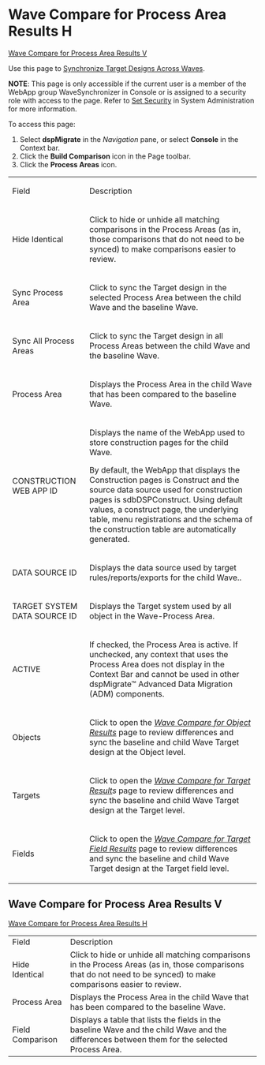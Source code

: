 # Wave Compare for Process Area Results H

[Wave Compare for Process Area Results
V](Wave_Compare_for_Process_Area_Results_H.htm#Wave_Compare_for_Process_Area_Results_V)

<div class="use" data-xmlns="">

Use this page to [Synchronize Target Designs Across
Waves](../Use_Cases/Synchronize_Target_Designs_Across_Waves.htm).

</div>

**NOTE**: This page is only accessible if the current user is a member
of the WebApp group WaveSynchronizer in Console or is assigned to a
security role with access to the page. Refer to [Set
Security](../../../Platform/Sys_Admin/Use_Cases/Setting_security.htm) in
System Administration for more information.

To access this page:

1.  Select
    <span style="font-weight: bold;" data-xmlns="http://www.w3.org/1999/xhtml">dspMigrate</span>
    in the
    <span style="font-style: italic;" data-xmlns="http://www.w3.org/1999/xhtml">Navigation</span>
    pane, or select
    <span style="font-weight: bold;" data-xmlns="http://www.w3.org/1999/xhtml">Console</span>
    in the Context bar.
2.  Click the
    <span style="font-weight: bold;" data-xmlns="http://www.w3.org/1999/xhtml">
    Build Comparison</span> icon in the Page toolbar.
3.  Click the
    <span style="font-weight: bold;" data-xmlns="http://www.w3.org/1999/xhtml">Process
    Areas</span> icon.

<table>
<tbody>
<tr class="odd">
<td><p>Field</p></td>
<td><p>Description</p></td>
</tr>
<tr class="even">
<td><p>Hide Identical</p></td>
<td><p>Click to hide or unhide all matching comparisons in the Process Areas (as in, those comparisons that do not need to be synced) to make comparisons easier to review.</p></td>
</tr>
<tr class="odd">
<td><p>Sync Process Area</p></td>
<td><p>Click to sync the Target design in the selected Process Area between the child Wave and the baseline Wave.</p></td>
</tr>
<tr class="even">
<td><p>Sync All Process Areas</p></td>
<td><p>Click to sync the Target design in all Process Areas between the child Wave and the baseline Wave.</p></td>
</tr>
<tr class="odd">
<td><p>Process Area</p></td>
<td><p>Displays the Process Area in the child Wave that has been compared to the baseline Wave.</p></td>
</tr>
<tr class="even">
<td><p>CONSTRUCTION WEB APP ID</p></td>
<td><p>Displays the name of the WebApp used to store construction pages for the child Wave.</p>
<p>By default, the WebApp that displays the Construction pages is Construct and the source data source used for construction pages is sdbDSPConstruct. Using default values, a construct page, the underlying table, menu registrations and the schema of the construction table are automatically generated.</p></td>
</tr>
<tr class="odd">
<td><p>DATA SOURCE ID</p></td>
<td><p>Displays the data source used by target rules/reports/exports for the child Wave..</p></td>
</tr>
<tr class="even">
<td><p>TARGET SYSTEM DATA SOURCE ID</p></td>
<td><p>Displays the Target system used by all object in the Wave-Process Area.</p></td>
</tr>
<tr class="odd">
<td><p>ACTIVE</p></td>
<td><p>If checked, the Process Area is active. If unchecked, any context that uses the Process Area does not display in the Context Bar and cannot be used in other dspMigrate™ Advanced Data Migration (ADM) components.</p></td>
</tr>
<tr class="even">
<td><p>Objects</p></td>
<td><p>Click to open the <em><a href="Wave_Compare_for_Object_Results_H.htm">Wave Compare for Object Results</a></em> page to review differences and sync the baseline and child Wave Target design at the Object level.</p></td>
</tr>
<tr class="odd">
<td><p>Targets</p></td>
<td><p>Click to open the <em><a href="Wave_Compare_for_Target_Results.htm">Wave Compare for Target Result</a>s</em> page to review differences and sync the baseline and child Wave Target design at the Target level.</p></td>
</tr>
<tr class="even">
<td><p>Fields</p></td>
<td><p>Click to open the <em><a href="Wave_Compare_for_Target_Field_Results.htm">Wave Compare for Target Field Results</a></em> page to review differences and sync the baseline and child Wave Target design at the Target field level.</p></td>
</tr>
</tbody>
</table>

## <span id="Wave_Compare_for_Process_Area_Results_V"></span>Wave Compare for Process Area Results V

[Wave Compare for Process Area Results
H](Wave_Compare_for_Process_Area_Results_H.htm)

|                  |                                                                                                                                                                      |
| ---------------- | -------------------------------------------------------------------------------------------------------------------------------------------------------------------- |
| Field            | Description                                                                                                                                                          |
| Hide Identical   | Click to hide or unhide all matching comparisons in the Process Areas (as in, those comparisons that do not need to be synced) to make comparisons easier to review. |
| Process Area     | Displays the Process Area in the child Wave that has been compared to the baseline Wave.                                                                             |
| Field Comparison | Displays a table that lists the fields in the baseline Wave and the child Wave and the differences between them for the selected Process Area.                       |
